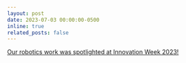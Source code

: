 ```yaml
---
layout: post
date: 2023-07-03 00:00:00-0500
inline: true
related_posts: false
---
```


[Our robotics work was spotlighted at Innovation Week 2023!](https://www.elperuano.pe/noticia/216931-semana-de-la-innovacion-2023-se-exhiben-tecnologias-que-fortalecen-sectores-productivos-claves-del-pais)
